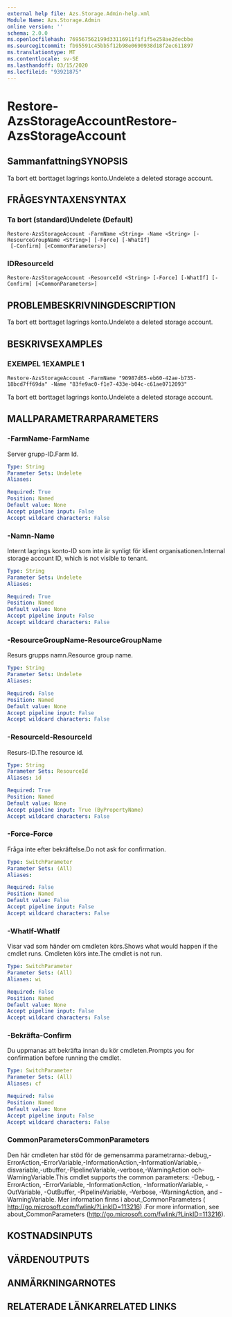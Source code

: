 ```yaml
---
external help file: Azs.Storage.Admin-help.xml
Module Name: Azs.Storage.Admin
online version: ''
schema: 2.0.0
ms.openlocfilehash: 769567562199d33116911f1f1f5e258ae2decbbe
ms.sourcegitcommit: fb95591c45bb5f12b98e0690938d18f2ec611897
ms.translationtype: MT
ms.contentlocale: sv-SE
ms.lasthandoff: 03/15/2020
ms.locfileid: "93921875"
---
```

# <span data-ttu-id="b3f3b-101">Restore-AzsStorageAccount</span><span class="sxs-lookup"><span data-stu-id="b3f3b-101">Restore-AzsStorageAccount</span></span>

## <span data-ttu-id="b3f3b-102">Sammanfattning</span><span class="sxs-lookup"><span data-stu-id="b3f3b-102">SYNOPSIS</span></span>
<span data-ttu-id="b3f3b-103">Ta bort ett borttaget lagrings konto.</span><span class="sxs-lookup"><span data-stu-id="b3f3b-103">Undelete a deleted storage account.</span></span>

## <span data-ttu-id="b3f3b-104">FRÅGESYNTAXEN</span><span class="sxs-lookup"><span data-stu-id="b3f3b-104">SYNTAX</span></span>

### <span data-ttu-id="b3f3b-105">Ta bort (standard)</span><span class="sxs-lookup"><span data-stu-id="b3f3b-105">Undelete (Default)</span></span>
```
Restore-AzsStorageAccount -FarmName <String> -Name <String> [-ResourceGroupName <String>] [-Force] [-WhatIf]
 [-Confirm] [<CommonParameters>]
```

### <span data-ttu-id="b3f3b-106">ID</span><span class="sxs-lookup"><span data-stu-id="b3f3b-106">ResourceId</span></span>
```
Restore-AzsStorageAccount -ResourceId <String> [-Force] [-WhatIf] [-Confirm] [<CommonParameters>]
```

## <span data-ttu-id="b3f3b-107">PROBLEMBESKRIVNING</span><span class="sxs-lookup"><span data-stu-id="b3f3b-107">DESCRIPTION</span></span>
<span data-ttu-id="b3f3b-108">Ta bort ett borttaget lagrings konto.</span><span class="sxs-lookup"><span data-stu-id="b3f3b-108">Undelete a deleted storage account.</span></span>

## <span data-ttu-id="b3f3b-109">BESKRIVS</span><span class="sxs-lookup"><span data-stu-id="b3f3b-109">EXAMPLES</span></span>

### <span data-ttu-id="b3f3b-110">EXEMPEL 1</span><span class="sxs-lookup"><span data-stu-id="b3f3b-110">EXAMPLE 1</span></span>
```
Restore-AzsStorageAccount -FarmName "90987d65-eb60-42ae-b735-18bcd7ff69da" -Name "83fe9ac0-f1e7-433e-b04c-c61ae0712093"
```

<span data-ttu-id="b3f3b-111">Ta bort ett borttaget lagrings konto.</span><span class="sxs-lookup"><span data-stu-id="b3f3b-111">Undelete a deleted storage account.</span></span>

## <span data-ttu-id="b3f3b-112">MALLPARAMETRAR</span><span class="sxs-lookup"><span data-stu-id="b3f3b-112">PARAMETERS</span></span>

### <span data-ttu-id="b3f3b-113">-FarmName</span><span class="sxs-lookup"><span data-stu-id="b3f3b-113">-FarmName</span></span>
<span data-ttu-id="b3f3b-114">Server grupp-ID.</span><span class="sxs-lookup"><span data-stu-id="b3f3b-114">Farm Id.</span></span>

```yaml
Type: String
Parameter Sets: Undelete
Aliases:

Required: True
Position: Named
Default value: None
Accept pipeline input: False
Accept wildcard characters: False
```

### <span data-ttu-id="b3f3b-115">-Namn</span><span class="sxs-lookup"><span data-stu-id="b3f3b-115">-Name</span></span>
<span data-ttu-id="b3f3b-116">Internt lagrings konto-ID som inte är synligt för klient organisationen.</span><span class="sxs-lookup"><span data-stu-id="b3f3b-116">Internal storage account ID, which is not visible to tenant.</span></span>

```yaml
Type: String
Parameter Sets: Undelete
Aliases:

Required: True
Position: Named
Default value: None
Accept pipeline input: False
Accept wildcard characters: False
```

### <span data-ttu-id="b3f3b-117">-ResourceGroupName</span><span class="sxs-lookup"><span data-stu-id="b3f3b-117">-ResourceGroupName</span></span>
<span data-ttu-id="b3f3b-118">Resurs grupps namn.</span><span class="sxs-lookup"><span data-stu-id="b3f3b-118">Resource group name.</span></span>

```yaml
Type: String
Parameter Sets: Undelete
Aliases:

Required: False
Position: Named
Default value: None
Accept pipeline input: False
Accept wildcard characters: False
```

### <span data-ttu-id="b3f3b-119">-ResourceId</span><span class="sxs-lookup"><span data-stu-id="b3f3b-119">-ResourceId</span></span>
<span data-ttu-id="b3f3b-120">Resurs-ID.</span><span class="sxs-lookup"><span data-stu-id="b3f3b-120">The resource id.</span></span>

```yaml
Type: String
Parameter Sets: ResourceId
Aliases: id

Required: True
Position: Named
Default value: None
Accept pipeline input: True (ByPropertyName)
Accept wildcard characters: False
```

### <span data-ttu-id="b3f3b-121">-Force</span><span class="sxs-lookup"><span data-stu-id="b3f3b-121">-Force</span></span>
<span data-ttu-id="b3f3b-122">Fråga inte efter bekräftelse.</span><span class="sxs-lookup"><span data-stu-id="b3f3b-122">Do not ask for confirmation.</span></span>

```yaml
Type: SwitchParameter
Parameter Sets: (All)
Aliases:

Required: False
Position: Named
Default value: False
Accept pipeline input: False
Accept wildcard characters: False
```

### <span data-ttu-id="b3f3b-123">-WhatIf</span><span class="sxs-lookup"><span data-stu-id="b3f3b-123">-WhatIf</span></span>
<span data-ttu-id="b3f3b-124">Visar vad som händer om cmdleten körs.</span><span class="sxs-lookup"><span data-stu-id="b3f3b-124">Shows what would happen if the cmdlet runs.</span></span>
<span data-ttu-id="b3f3b-125">Cmdleten körs inte.</span><span class="sxs-lookup"><span data-stu-id="b3f3b-125">The cmdlet is not run.</span></span>

```yaml
Type: SwitchParameter
Parameter Sets: (All)
Aliases: wi

Required: False
Position: Named
Default value: None
Accept pipeline input: False
Accept wildcard characters: False
```

### <span data-ttu-id="b3f3b-126">-Bekräfta</span><span class="sxs-lookup"><span data-stu-id="b3f3b-126">-Confirm</span></span>
<span data-ttu-id="b3f3b-127">Du uppmanas att bekräfta innan du kör cmdleten.</span><span class="sxs-lookup"><span data-stu-id="b3f3b-127">Prompts you for confirmation before running the cmdlet.</span></span>

```yaml
Type: SwitchParameter
Parameter Sets: (All)
Aliases: cf

Required: False
Position: Named
Default value: None
Accept pipeline input: False
Accept wildcard characters: False
```

### <span data-ttu-id="b3f3b-128">CommonParameters</span><span class="sxs-lookup"><span data-stu-id="b3f3b-128">CommonParameters</span></span>
<span data-ttu-id="b3f3b-129">Den här cmdleten har stöd för de gemensamma parametrarna:-debug,-ErrorAction,-ErrorVariable,-InformationAction,-InformationVariable,-disvariable,-utbuffer,-PipelineVariable,-verbose,-WarningAction och-WarningVariable.</span><span class="sxs-lookup"><span data-stu-id="b3f3b-129">This cmdlet supports the common parameters: -Debug, -ErrorAction, -ErrorVariable, -InformationAction, -InformationVariable, -OutVariable, -OutBuffer, -PipelineVariable, -Verbose, -WarningAction, and -WarningVariable.</span></span> <span data-ttu-id="b3f3b-130">Mer information finns i about_CommonParameters ( http://go.microsoft.com/fwlink/?LinkID=113216) .</span><span class="sxs-lookup"><span data-stu-id="b3f3b-130">For more information, see about_CommonParameters (http://go.microsoft.com/fwlink/?LinkID=113216).</span></span>

## <span data-ttu-id="b3f3b-131">KOSTNADS</span><span class="sxs-lookup"><span data-stu-id="b3f3b-131">INPUTS</span></span>

## <span data-ttu-id="b3f3b-132">VÄRDEN</span><span class="sxs-lookup"><span data-stu-id="b3f3b-132">OUTPUTS</span></span>

## <span data-ttu-id="b3f3b-133">ANMÄRKNINGAR</span><span class="sxs-lookup"><span data-stu-id="b3f3b-133">NOTES</span></span>

## <span data-ttu-id="b3f3b-134">RELATERADE LÄNKAR</span><span class="sxs-lookup"><span data-stu-id="b3f3b-134">RELATED LINKS</span></span>
